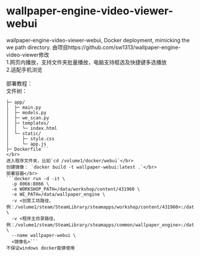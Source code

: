 # wallpaper-engine-video-viewer-webui
wallpaper-engine-video-viewer-webui, Docker deployment, mimicking the we path directory.
由项目https://github.com/sw1313/wallpaper-engine-video-viewer修改</br>
1.网页内播放，支持文件夹批量播放，电脑支持框选及快捷键多选播放</br>
2.适配手机浏览</br>
</br>
部署教程：</br>
文件树：</br>
```webui/
├─ app/
│  ├─ main.py              
│  ├─ models.py          
│  ├─ we_scan.py          
│  ├─ templates/
│  │  └─ index.html
│  └─ static/
│     ├─ style.css
│     └─ app.js
├─ Dockerfile```
</br>
进入程序文件夹，比如`cd /volume1/docker/webui`</br>
创建镜像： `docker build -t wallpaper-webui:latest .`</br>
部署容器</br>
```docker run -d -it \
  -p 8066:8066 \
  -e WORKSHOP_PATH=/data/workshop/content/431960 \
  -e WE_PATH=/data/wallpaper_engine \
  -v <创意工坊路径，例：/volume1/steam/SteamLibrary/steamapps/workshop/content/431960>:/data/workshop/content/431960 \
  -v <程序主目录路径，例：/volume1/steam/SteamLibrary/steamapps/common/wallpaper_engine>:/data/wallpaper_engine:ro \
  --name wallpaper-webui \
  <镜像名>```
不保证windows docker能够使用
